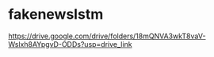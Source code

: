 # fakenewslstm

https://drive.google.com/drive/folders/18mQNVA3wkT8vaV-Wslxh8AYpgvD-ODDs?usp=drive_link
